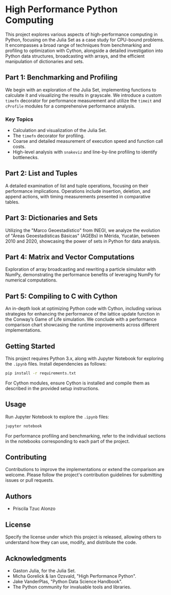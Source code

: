 # High Performance Python Computing

This project explores various aspects of high-performance computing in Python, focusing on the Julia Set as a case study for CPU-bound problems. It encompasses a broad range of techniques from benchmarking and profiling to optimization with Cython, alongside a detailed investigation into Python data structures, broadcasting with arrays, and the efficient manipulation of dictionaries and sets.

## Part 1: Benchmarking and Profiling

We begin with an exploration of the Julia Set, implementing functions to calculate it and visualizing the results in grayscale. We introduce a custom `timefn` decorator for performance measurement and utilize the `timeit` and `cProfile` modules for a comprehensive performance analysis.

### Key Topics

- Calculation and visualization of the Julia Set.
- The `timefn` decorator for profiling.
- Coarse and detailed measurement of execution speed and function call costs.
- High-level analysis with `snakeviz` and line-by-line profiling to identify bottlenecks.

## Part 2: List and Tuples

A detailed examination of list and tuple operations, focusing on their performance implications. Operations include insertion, deletion, and append actions, with timing measurements presented in comparative tables.

## Part 3: Dictionaries and Sets

Utilizing the "Marco Geoestadístico" from INEGI, we analyze the evolution of "Áreas Geoestadísticas Básicas" (AGEBs) in Mérida, Yucatán, between 2010 and 2020, showcasing the power of sets in Python for data analysis.

## Part 4: Matrix and Vector Computations

Exploration of array broadcasting and rewriting a particle simulator with NumPy, demonstrating the performance benefits of leveraging NumPy for numerical computations.

## Part 5: Compiling to C with Cython

An in-depth look at optimizing Python code with Cython, including various strategies for enhancing the performance of the lattice update function in the Conway’s Game of Life simulation. We conclude with a performance comparison chart showcasing the runtime improvements across different implementations.

## Getting Started

This project requires Python 3.x, along with Jupyter Notebook for exploring the `.ipynb` files. Install dependencies as follows:

```bash
pip install -r requirements.txt
```

For Cython modules, ensure Cython is installed and compile them as described in the provided setup instructions.

## Usage

Run Jupyter Notebook to explore the `.ipynb` files:

```bash
jupyter notebook
```

For performance profiling and benchmarking, refer to the individual sections in the notebooks corresponding to each part of the project.

## Contributing

Contributions to improve the implementations or extend the comparison are welcome. Please follow the project's contribution guidelines for submitting issues or pull requests.

## Authors

- Priscila Tzuc Alonzo

## License

Specify the license under which this project is released, allowing others to understand how they can use, modify, and distribute the code.

## Acknowledgments

- Gaston Julia, for the Julia Set.
- Micha Gorelick & Ian Ozsvald, "High Performance Python".
- Jake VanderPlas, "Python Data Science Handbook".
- The Python community for invaluable tools and libraries.
